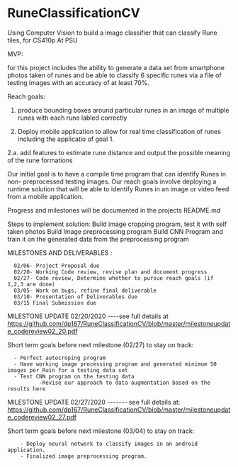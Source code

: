 # RuneClassificationCV
Using Computer Vision to build a image classifier that can classify Rune tiles, for CS410p At PSU

MVP:

for this project includes the ability to generate a data set from smartphone photos taken of runes and be able to classify 6 specific runes via a file of testing images with an accuracy of at least 70%.

Reach goals:
  1. produce bounding boxes around particular runes in an image of multiple runes with each rune labled correctly
  
  2. Deploy mobile application to allow for real time classification of runes including the applicatio of goal 1.
  
  2.a. add features to estimate rune distance and output the possible meaning of the rune formations
  
Our initial goal is to have a compile time program that can identify Runes in non- preprocessed testing images. Our reach goals involve deploying a runtime solution that will be able to identify Runes in an image or video feed from a mobile application. 

Progress and milestones will be documented in the projects README.md

Steps to implement solution:
Build image cropping program, test it with self taken photos
Build Image preprocessing program
Build CNN Program and train it on the generated data from the preprocessing program

MILESTONES AND DELIVERABLES :
   
      02/06- Project Proposal due
      02/20- Working Code review, revise plan and document progress
      02/27- Code review, Determine whether to pursue reach goals (if  1,2,3 are done)
      03/05- Work on bugs, refine final deliverable
      03/10- Presentation of Deliverables due
      03/15 Final Submission due

MILESTONE UPDATE 02/20/2020
  ----see full details at https://github.com/dp167/RuneClassificationCV/blob/master/milestoneupdate_codereview02_20.pdf

Short term goals before next milestone (02/27) to stay on track:
      
      - Perfect autocroping program
      - Have working image processing program and generated minimum 50 images per Ruin for a testing data set
      - Test CNN program on the testing data
              -Revise our approach to data augmentation based on the results here

MILESTONE UPDATE 02/27/2020
------- see full details at:
https://github.com/dp167/RuneClassificationCV/blob/master/milestoneupdate_codereview02_27.pdf

Short term goals before next milestone (03/04) to stay on track:
      
        - Deploy neural network to classify images in an android application. 
        - Finalized image preprocessing program.
